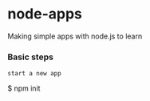 # node-apps
Making simple apps with node.js to learn

### Basic steps
`start a new app` 

$ npm init
